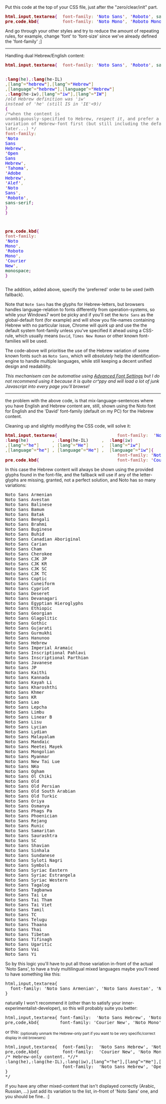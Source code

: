 <!--more-->

Put this code at the top of your CSS file, just after the "zero/clear/init" part.

<pre>
<span style='color:#800000; font-weight:bold; '>html</span><span style='color:#808030; '>,</span><span style='color:#800000; font-weight:bold; '>input</span><span style='color:#808030; '>,</span><span style='color:#800000; font-weight:bold; '>textarea</span><span style='color:#800080; '>{</span>  <span style='color:#bb7977; font-weight:bold; '>font-family</span><span style='color:#808030; '>:</span> <span style='color:#800000; '>'</span><span style='color:#0000e6; '>Noto Sans</span><span style='color:#800000; '>'</span><span style='color:#808030; '>,</span> <span style='color:#800000; '>'</span><span style='color:#0000e6; '>Roboto</span><span style='color:#800000; '>'</span><span style='color:#808030; '>,</span> <span style='color:#074726; '>sans-serif</span><span style='color:#800080; '>;</span>                    <span style='color:#800080; '>}</span>
<span style='color:#800000; font-weight:bold; '>pre</span><span style='color:#808030; '>,</span><span style='color:#800000; font-weight:bold; '>code</span><span style='color:#808030; '>,</span><span style='color:#800000; font-weight:bold; '>kbd</span><span style='color:#800080; '>{</span>         <span style='color:#bb7977; font-weight:bold; '>font-family</span><span style='color:#808030; '>:</span> <span style='color:#800000; '>'</span><span style='color:#0000e6; '>Noto Mono</span><span style='color:#800000; '>'</span><span style='color:#808030; '>,</span> <span style='color:#800000; '>'</span><span style='color:#0000e6; '>Roboto Mono</span><span style='color:#800000; '>'</span><span style='color:#808030; '>,</span> <span style='color:#800000; '>'</span><span style='color:#0000e6; '>Courier New</span><span style='color:#800000; '>'</span><span style='color:#808030; '>,</span> <span style='color:#074726; '>monospace</span><span style='color:#800080; '>;</span> <span style='color:#800080; '>}</span>
</pre>

And go through your other styles and try to reduce the amount of repeating rules,
for example, change 'font' to 'font-size' since we've already defined the 'font-family' ;]

<hr/>
Handling dual Hebrew/English content:
<pre>
<span style='color:#800000; font-weight:bold; '>html</span><span style='color:#808030; '>,</span><span style='color:#800000; font-weight:bold; '>input</span><span style='color:#808030; '>,</span><span style='color:#800000; font-weight:bold; '>textarea</span><span style='color:#800080; '>{</span>  <span style='color:#bb7977; font-weight:bold; '>font-family</span><span style='color:#808030; '>:</span> <span style='color:#800000; '>'</span><span style='color:#0000e6; '>Noto Sans</span><span style='color:#800000; '>'</span><span style='color:#808030; '>,</span> <span style='color:#800000; '>'</span><span style='color:#0000e6; '>Roboto</span><span style='color:#800000; '>'</span><span style='color:#808030; '>,</span> <span style='color:#074726; '>sans-serif</span><span style='color:#800080; '>;</span>  <span style='color:#800080; '>}</span>

 <span style='color:#800080; '>:</span><span style='color:#800000; font-weight:bold; '>lang</span><span style='color:#800080; '>(</span><span style='color:#074726; '>he</span><span style='color:#800080; '>)</span><span style='color:#808030; '>,</span><span style='color:#800080; '>:</span><span style='color:#800000; font-weight:bold; '>lang</span>(he-IL)
<span style='color:#808030; '>,</span><span style='color:#808030; '>[</span><span style='color:#074726; '>lang</span><span style='color:#808030; '>^=</span><span style='color:#800000; '>"</span><span style='color:#0000e6; '>hebrew</span><span style='color:#800000; '>"</span><span style='color:#808030; '>]</span><span style='color:#808030; '>,</span><span style='color:#808030; '>[</span><span style='color:#074726; '>lang</span><span style='color:#808030; '>^=</span><span style='color:#800000; '>"</span><span style='color:#0000e6; '>Hebrew</span><span style='color:#800000; '>"</span><span style='color:#808030; '>]</span>
<span style='color:#808030; '>,</span><span style='color:#808030; '>[</span><span style='color:#074726; '>language</span><span style='color:#808030; '>^=</span><span style='color:#800000; '>"</span><span style='color:#0000e6; '>hebrew</span><span style='color:#800000; '>"</span><span style='color:#808030; '>]</span><span style='color:#808030; '>,</span><span style='color:#808030; '>[</span><span style='color:#074726; '>language</span><span style='color:#808030; '>^=</span><span style='color:#800000; '>"</span><span style='color:#0000e6; '>Hebrew</span><span style='color:#800000; '>"</span><span style='color:#808030; '>]</span>
<span style='color:#808030; '>,</span><span style='color:#800080; '>:</span><span style='color:#800000; font-weight:bold; '>lang</span>(he-iw)<span style='color:#808030; '>,</span><span style='color:#808030; '>[</span><span style='color:#074726; '>lang</span><span style='color:#808030; '>^=</span><span style='color:#800000; '>"</span><span style='color:#0000e6; '>iw</span><span style='color:#800000; '>"</span><span style='color:#808030; '>]</span><span style='color:#808030; '>,</span><span style='color:#808030; '>[</span><span style='color:#074726; '>lang</span><span style='color:#808030; '>^=</span><span style='color:#800000; '>"</span><span style='color:#0000e6; '>IW</span><span style='color:#800000; '>"</span><span style='color:#808030; '>]</span> <span style='color:#696969; '>/*old Hebrew definition was 'iw' instead of 'he' (still IS in 'IE'&lt;9)*/</span>
<span style='color:#800080; '>{</span>  <span style='color:#696969; '>/*when the content is unambiguously-specified to Hebrew, *respect it*, and prefer a variation of Hebrew-font first (but still including the default ones.. later...) */</span>
  <span style='color:#bb7977; font-weight:bold; '>font-family</span><span style='color:#808030; '>:</span> <span style='color:#800000; '>'</span><span style='color:#0000e6; '>Noto Sans Hebrew</span><span style='color:#800000; '>'</span><span style='color:#808030; '>,</span> <span style='color:#800000; '>'</span><span style='color:#0000e6; '>Open Sans Hebrew</span><span style='color:#800000; '>'</span><span style='color:#808030; '>,</span> <span style='color:#800000; '>'</span><span style='color:#0000e6; '>Tahoma</span><span style='color:#800000; '>'</span><span style='color:#808030; '>,</span> <span style='color:#800000; '>'</span><span style='color:#0000e6; '>Adobe Hebrew</span><span style='color:#800000; '>'</span><span style='color:#808030; '>,</span> <span style='color:#800000; '>'</span><span style='color:#0000e6; '>Alef</span><span style='color:#800000; '>'</span><span style='color:#808030; '>,</span> <span style='color:#800000; '>'</span><span style='color:#0000e6; '>Noto Sans</span><span style='color:#800000; '>'</span><span style='color:#808030; '>,</span> <span style='color:#800000; '>'</span><span style='color:#0000e6; '>Roboto</span><span style='color:#800000; '>'</span><span style='color:#808030; '>,</span> <span style='color:#074726; '>sans-serif</span><span style='color:#800080; '>;</span>                    <span style='color:#800080; '>}</span>
<span style='color:#800080; '>}</span>

<span style='color:#800000; font-weight:bold; '>pre</span><span style='color:#808030; '>,</span><span style='color:#800000; font-weight:bold; '>code</span><span style='color:#808030; '>,</span><span style='color:#800000; font-weight:bold; '>kbd</span><span style='color:#800080; '>{</span>         <span style='color:#bb7977; font-weight:bold; '>font-family</span><span style='color:#808030; '>:</span> <span style='color:#800000; '>'</span><span style='color:#0000e6; '>Noto Mono</span><span style='color:#800000; '>'</span><span style='color:#808030; '>,</span> <span style='color:#800000; '>'</span><span style='color:#0000e6; '>Roboto Mono</span><span style='color:#800000; '>'</span><span style='color:#808030; '>,</span> <span style='color:#800000; '>'</span><span style='color:#0000e6; '>Courier New</span><span style='color:#800000; '>'</span><span style='color:#808030; '>,</span> <span style='color:#074726; '>monospace</span><span style='color:#800080; '>;</span> <span style='color:#800080; '>}</span>
</pre>

The addition, added above, specify the 'preferred' order to be used (with fallback).

Note that <code>Note Sans</code> has the glyphs for Hebrew-letters, but browsers handles language-relation to fonts differently from operation-systems, so while your Windows7 wont be picky and if you'll set the <code>Note Sans</code> as the global-default font (for example) and will show you file-names containing Hebrew with no particular issue, Chrome will *quirk up* and use the the default system font-family unless you've specified it ahead using a CSS-rule,
which usually means <code>David</code>, <code>Times New Roman</code> or other known font-families will be used.

The code-above will prioritise the use of the Hebrew variation of some known fonts such as <code>Noto Sans</code>, which will *absolutely* help the identification-engine to handle multiple languages, while still keeping a decent unified design and readability.

<em>This mechanisem can be automatise using <a href="https://chrome.google.com/webstore/detail/caclkomlalccbpcdllchkeecicepbmbm" target="_blank">Advanced Font Settings</a> but I do not recommend using it because it is quite cr^ppy and will load a lot of junk Javascript into every page you'll browse!</em>

<hr/>
the problem with the above code, is that mix-language-sentences where you have English and Hebrew content are, still, shown using the Noto font for English and the 'David' font-family (default on my PC) for the Hebrew content.

Cleaning up and slightly modifying the CSS code, will solve it:
<pre>
<span style='color:#800000; font-weight:bold; '>html</span><span style='color:#808030; '>,</span><span style='color:#800000; font-weight:bold; '>input</span><span style='color:#808030; '>,</span><span style='color:#800000; font-weight:bold; '>textarea</span><span style='color:#800080; '>{</span>                       <span style='color:#bb7977; font-weight:bold; '>font-family</span><span style='color:#808030; '>:</span>  <span style='color:#800000; '>'</span><span style='color:#0000e6; '>Noto Sans Hebrew</span><span style='color:#800000; '>'</span><span style='color:#808030; '>,</span> <span style='color:#800000; '>'</span><span style='color:#0000e6; '>Noto Sans</span><span style='color:#800000; '>'</span><span style='color:#808030; '>,</span> <span style='color:#800000; '>'</span><span style='color:#0000e6; '>Roboto</span><span style='color:#800000; '>'</span><span style='color:#808030; '>,</span> <span style='color:#074726; '>sans-serif</span><span style='color:#800080; '>;</span>  <span style='color:#800080; '>}</span>  <span style='color:#696969; '>/* English or Hebrew/English mixed-content.      */</span>
<span style='color:#800080; '>:</span><span style='color:#800000; font-weight:bold; '>lang</span><span style='color:#800080; '>(</span><span style='color:#074726; '>he</span><span style='color:#800080; '>)</span>         <span style='color:#808030; '>,</span> <span style='color:#800080; '>:</span><span style='color:#800000; font-weight:bold; '>lang</span>(he-IL)     <span style='color:#808030; '>,</span>  <span style='color:#800080; '>:</span><span style='color:#800000; font-weight:bold; '>lang</span><span style='color:#800080; '>(</span><span style='color:#074726; '>iw</span><span style='color:#800080; '>)</span>                                                                   <span style='color:#696969; '>/* When browser identify a Hebrew-only content.  */</span>
<span style='color:#808030; '>,</span><span style='color:#808030; '>[</span><span style='color:#074726; '>lang</span><span style='color:#808030; '>^=</span><span style='color:#800000; '>"</span><span style='color:#0000e6; '>he</span><span style='color:#800000; '>"</span><span style='color:#808030; '>]</span>     <span style='color:#808030; '>,</span> <span style='color:#808030; '>[</span><span style='color:#074726; '>lang</span><span style='color:#808030; '>^=</span><span style='color:#800000; '>"</span><span style='color:#0000e6; '>He</span><span style='color:#800000; '>"</span><span style='color:#808030; '>]</span>     <span style='color:#808030; '>,</span>  <span style='color:#808030; '>[</span><span style='color:#074726; '>lang</span><span style='color:#808030; '>^=</span><span style='color:#800000; '>"</span><span style='color:#0000e6; '>iw</span><span style='color:#800000; '>"</span><span style='color:#808030; '>]</span>
<span style='color:#808030; '>,</span><span style='color:#808030; '>[</span><span style='color:#074726; '>language</span><span style='color:#808030; '>^=</span><span style='color:#800000; '>"</span><span style='color:#0000e6; '>he</span><span style='color:#800000; '>"</span><span style='color:#808030; '>]</span> <span style='color:#808030; '>,</span> <span style='color:#808030; '>[</span><span style='color:#074726; '>language</span><span style='color:#808030; '>^=</span><span style='color:#800000; '>"</span><span style='color:#0000e6; '>He</span><span style='color:#800000; '>"</span><span style='color:#808030; '>]</span> <span style='color:#808030; '>,</span>  <span style='color:#808030; '>[</span><span style='color:#074726; '>language</span><span style='color:#808030; '>^=</span><span style='color:#800000; '>"</span><span style='color:#0000e6; '>iw</span><span style='color:#800000; '>"</span><span style='color:#808030; '>]</span><span style='color:#800080; '>{</span>
                                           <span style='color:#bb7977; font-weight:bold; '>font-family</span><span style='color:#808030; '>:</span> <span style='color:#800000; '>'</span><span style='color:#0000e6; '>Noto Sans Hebrew</span><span style='color:#800000; '>'</span><span style='color:#808030; '>,</span> <span style='color:#800000; '>'</span><span style='color:#0000e6; '>Open Sans Hebrew</span><span style='color:#800000; '>'</span><span style='color:#808030; '>,</span> <span style='color:#800000; '>'</span><span style='color:#0000e6; '>Adobe Hebrew</span><span style='color:#800000; '>'</span><span style='color:#808030; '>,</span> <span style='color:#800000; '>'</span><span style='color:#0000e6; '>Tahoma</span><span style='color:#800000; '>'</span><span style='color:#808030; '>,</span> <span style='color:#800000; '>'</span><span style='color:#0000e6; '>Alef</span><span style='color:#800000; '>'</span><span style='color:#808030; '>,</span> <span style='color:#800000; '>'</span><span style='color:#0000e6; '>Noto Sans</span><span style='color:#800000; '>'</span><span style='color:#808030; '>,</span> <span style='color:#800000; '>'</span><span style='color:#0000e6; '>Roboto</span><span style='color:#800000; '>'</span><span style='color:#808030; '>,</span> <span style='color:#074726; '>sans-serif</span><span style='color:#800080; '>;</span>  <span style='color:#800080; '>}</span>
<span style='color:#800000; font-weight:bold; '>pre</span><span style='color:#808030; '>,</span><span style='color:#800000; font-weight:bold; '>code</span><span style='color:#808030; '>,</span><span style='color:#800000; font-weight:bold; '>kbd</span><span style='color:#800080; '>{</span>                              <span style='color:#bb7977; font-weight:bold; '>font-family</span><span style='color:#808030; '>:</span> <span style='color:#800000; '>'</span><span style='color:#0000e6; '>Courier New</span><span style='color:#800000; '>'</span><span style='color:#808030; '>,</span> <span style='color:#800000; '>'</span><span style='color:#0000e6; '>Noto Mono</span><span style='color:#800000; '>'</span><span style='color:#808030; '>,</span> <span style='color:#074726; '>monospace</span><span style='color:#800080; '>;</span> <span style='color:#800080; '>}</span>
</pre>

In this case the Hebrew content will always be shown using the provided glyphs found in the font-file, and the fallback will use if any of the letter-glyphs are missing, granted, not a perfect solution,
and Noto has so many variations:
<pre>
Noto Sans Armenian
Noto Sans Avestan
Noto Sans Balinese
Noto Sans Bamum
Noto Sans Batak
Noto Sans Bengali
Noto Sans Brahmi
Noto Sans Buginese
Noto Sans Buhid
Noto Sans Canadian Aboriginal
Noto Sans Carian
Noto Sans Cham
Noto Sans Cherokee
Noto Sans CJK JP
Noto Sans CJK KR
Noto Sans CJK SC
Noto Sans CJK TC
Noto Sans Coptic
Noto Sans Cuneiform
Noto Sans Cypriot
Noto Sans Deseret
Noto Sans Devanagari
Noto Sans Egyptian Hieroglyphs
Noto Sans Ethiopic
Noto Sans Georgian
Noto Sans Glagolitic
Noto Sans Gothic
Noto Sans Gujarati
Noto Sans Gurmukhi
Noto Sans Hanunoo
Noto Sans Hebrew
Noto Sans Imperial Aramaic
Noto Sans Inscriptional Pahlavi
Noto Sans Inscriptional Parthian
Noto Sans Javanese
Noto Sans JP
Noto Sans Kaithi
Noto Sans Kannada
Noto Sans Kayah Li
Noto Sans Kharoshthi
Noto Sans Khmer
Noto Sans KR
Noto Sans Lao
Noto Sans Lepcha
Noto Sans Limbu
Noto Sans Linear B
Noto Sans Lisu
Noto Sans Lycian
Noto Sans Lydian
Noto Sans Malayalam
Noto Sans Mandaic
Noto Sans Meetei Mayek
Noto Sans Mongolian
Noto Sans Myanmar
Noto Sans New Tai Lue
Noto Sans NKo
Noto Sans Ogham
Noto Sans Ol Chiki
Noto Sans Old
Noto Sans Old Persian
Noto Sans Old South Arabian
Noto Sans Old Turkic
Noto Sans Oriya
Noto Sans Osmanya
Noto Sans Phags Pa
Noto Sans Phoenician
Noto Sans Rejang
Noto Sans Runic
Noto Sans Samaritan
Noto Sans Saurashtra
Noto Sans SC
Noto Sans Shavian
Noto Sans Sinhala
Noto Sans Sundanese
Noto Sans Syloti Nagri
Noto Sans Symbols
Noto Sans Syriac Eastern
Noto Sans Syriac Estrangela
Noto Sans Syriac Western
Noto Sans Tagalog
Noto Sans Tagbanwa
Noto Sans Tai Le
Noto Sans Tai Tham
Noto Sans Tai Viet
Noto Sans Tamil
Noto Sans TC
Noto Sans Telugu
Noto Sans Thaana
Noto Sans Thai
Noto Sans Tibetan
Noto Sans Tifinagh
Noto Sans Ugaritic
Noto Sans Vai
Noto Sans Yi
</pre>

So by this logic you'll have to put all those variation in-front of the actual 'Noto Sans', to have a truly  multilingual mixed languages maybe you'll need to have something like this:
<pre>
html,input,textarea{
  font-family: 'Noto Sans Armenian', 'Noto Sans Avestan', 'Noto Sans Balinese', 'Noto Sans Bamum', 'Noto Sans Batak', 'Noto Sans Bengali', 'Noto Sans Brahmi', 'Noto Sans Buginese', 'Noto Sans Buhid', 'Noto Sans Canadian Aboriginal', 'Noto Sans Carian', 'Noto Sans Cham', 'Noto Sans Cherokee', 'Noto Sans CJK JP', 'Noto Sans CJK KR', 'Noto Sans CJK SC', 'Noto Sans CJK TC', 'Noto Sans Coptic', 'Noto Sans Cuneiform', 'Noto Sans Cypriot', 'Noto Sans Deseret', 'Noto Sans Devanagari', 'Noto Sans Egyptian Hieroglyphs', 'Noto Sans Ethiopic', 'Noto Sans Georgian', 'Noto Sans Glagolitic', 'Noto Sans Gothic', 'Noto Sans Gujarati', 'Noto Sans Gurmukhi', 'Noto Sans Hanunoo', 'Noto Sans Hebrew', 'Noto Sans Imperial Aramaic', 'Noto Sans Inscriptional Pahlavi', 'Noto Sans Inscriptional Parthian', 'Noto Sans Javanese', 'Noto Sans JP', 'Noto Sans Kaithi', 'Noto Sans Kannada', 'Noto Sans Kayah Li', 'Noto Sans Kharoshthi', 'Noto Sans Khmer', 'Noto Sans KR', 'Noto Sans Lao', 'Noto Sans Lepcha', 'Noto Sans Limbu', 'Noto Sans Linear B', 'Noto Sans Lisu', 'Noto Sans Lycian', 'Noto Sans Lydian', 'Noto Sans Malayalam', 'Noto Sans Mandaic', 'Noto Sans Meetei Mayek', 'Noto Sans Mongolian', 'Noto Sans Myanmar', 'Noto Sans New Tai Lue', 'Noto Sans NKo', 'Noto Sans Ogham', 'Noto Sans Ol Chiki', 'Noto Sans Old', 'Noto Sans Old Persian', 'Noto Sans Old South Arabian', 'Noto Sans Old Turkic', 'Noto Sans Oriya', 'Noto Sans Osmanya', 'Noto Sans Phags Pa', 'Noto Sans Phoenician', 'Noto Sans Rejang', 'Noto Sans Runic', 'Noto Sans Samaritan', 'Noto Sans Saurashtra', 'Noto Sans SC', 'Noto Sans Shavian', 'Noto Sans Sinhala', 'Noto Sans Sundanese', 'Noto Sans Syloti Nagri', 'Noto Sans Symbols', 'Noto Sans Syriac Eastern', 'Noto Sans Syriac Estrangela', 'Noto Sans Syriac Western', 'Noto Sans Tagalog', 'Noto Sans Tagbanwa', 'Noto Sans Tai Le', 'Noto Sans Tai Tham', 'Noto Sans Tai Viet', 'Noto Sans Tamil', 'Noto Sans TC', 'Noto Sans Telugu', 'Noto Sans Thaana', 'Noto Sans Thai', 'Noto Sans Tibetan', 'Noto Sans Tifinagh', 'Noto Sans Ugaritic', 'Noto Sans Vai', 'Noto Sans Yi', 'Noto Sans , sans-serif;
}  
</pre>

naturally I won't recommend it (other than to satisfy your inner-experimentalist-developer),
so this will probably suite you better:
<pre>
html,input,textarea{ font-family:  'Noto Sans Hebrew', 'Noto Sans', 'Roboto', sans-serif;  }
pre,code,kbd{        font-family: 'Courier New', 'Noto Mono', monospace;                   }
</pre>

or this:
<sub>(optionally unmark the Hebrew-only part if you want to be very specific/correct display in old browsers)</sub>
<pre>
html,input,textarea{  font-family:  'Noto Sans Hebrew', 'Noto Sans', 'Roboto', sans-serif;  }  /* English or Hebrew/English mixed-content.      */
pre,code,kbd{         font-family:  'Courier New', 'Noto Mono', monospace;                  }
/* Hebrew-only content. *//*
:lang(he),:lang(he-IL),:lang(iw),[lang^="he"],[lang^="He"],[lang^="iw"],[language^="he"],[language^="He"],[language^="iw"]{
                      font-family:  'Noto Sans Hebrew', 'Open Sans Hebrew', 'Adobe Hebrew', 'Tahoma', 'Alef', 'Noto Sans', 'Roboto', sans-serif;
}
*/                                           
</pre>
if you have any other mixed-content that isn't displayed correctly (Arabic, Russian, ...) just add its variation to the list, in-front of 'Noto Sans' one, and you should be fine.. :]
